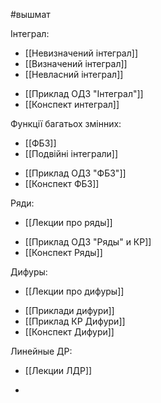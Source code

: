 #вышмат

Інтеграл:
- [[Невизначений інтеграл]]
- [[Визначений інтеграл]]
- [[Невласний інтеграл]]
>
- [[Приклад ОДЗ "Інтеграл"]]
- [[Конспект интеграл]]


Функції багатьох змінних:
- [[ФБЗ]]
- [[Подвійні інтеграли]]
>
- [[Приклад ОДЗ "ФБЗ"]]
- [[Конспект ФБЗ]]


Ряди:
- [[Лекции про ряды]]
>
- [[Приклад ОДЗ "Ряды" и КР]]
- [[Конспект Ряды]]

Дифуры:
- [[Лекции про дифуры]]
>
- [[Приклади дифури]]
- [[Приклад КР Дифури]]
- [[Конспект Дифури]]

Линейные ДР:
- [[Лекции ЛДР]]
>
- 
